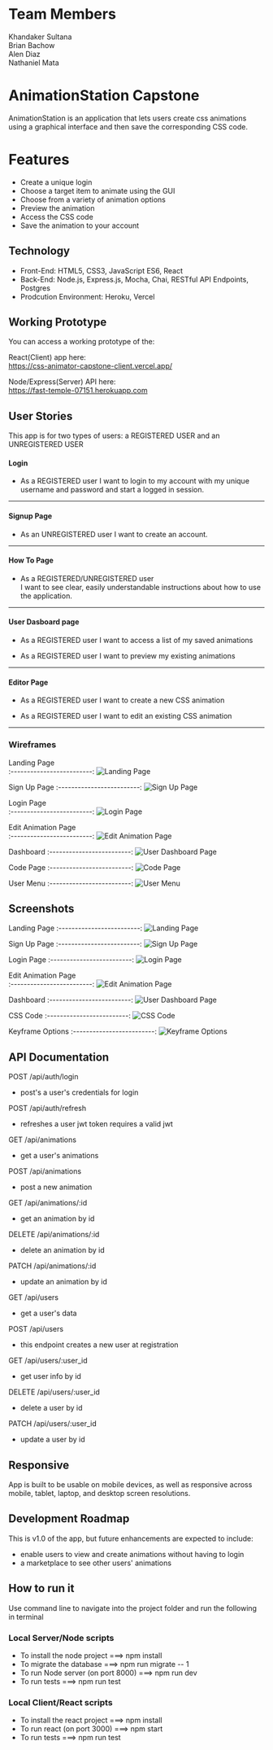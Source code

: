 # Team Members
Khandaker Sultana  
Brian Bachow  
Alen Diaz  
Nathaniel Mata  

# AnimationStation Capstone

AnimationStation is an application that lets users create css animations using a graphical interface and then save the corresponding CSS code.

# Features

- Create a unique login
- Choose a target item to animate using the GUI
- Choose from a variety of animation options
- Preview the animation
- Access the CSS code
- Save the animation to your account

## Technology

- Front-End: HTML5, CSS3, JavaScript ES6, React
- Back-End: Node.js, Express.js, Mocha, Chai, RESTful API Endpoints, Postgres
- Prodcution Environment: Heroku, Vercel

## Working Prototype

You can access a working prototype of the:

  React(Client) app here:  
    https://css-animator-capstone-client.vercel.app/  
    
  Node/Express(Server) API here:  
    https://fast-temple-07151.herokuapp.com  

## User Stories

This app is for two types of users: a REGISTERED USER and an UNREGISTERED USER

#### Login

- As a REGISTERED user
    I want to login to my account with my unique username and password and start a logged in session.

---

#### Signup Page

- As an UNREGISTERED user 
    I want to create an account.

---

#### How To Page

- As a REGISTERED/UNREGISTERED user  
    I want to see clear, easily understandable instructions about how to use the application.

---

#### User Dasboard page

- As a REGISTERED user
    I want to access a list of my saved animations

- As a REGISTERED user
    I want to preview my existing animations

---

#### Editor Page

- As a REGISTERED user
    I want to create a new CSS animation

- As a REGISTERED user
    I want to edit an existing CSS animation

---

### Wireframes

Landing Page  
:-------------------------:
![Landing Page](./documentation/wireframes/landing-wireframe.png)

Sign Up Page
:-------------------------:
![Sign Up Page](./documentation/wireframes/register-wireframe.png)

Login Page  
:-------------------------:
![Login Page](./documentation/wireframes/login-wireframe.png)

Edit Animation Page  
:-------------------------:
![Edit Animation Page](./documentation/wireframes/editor-wireframe.png)

Dashboard
:-------------------------:
![User Dashboard Page](./documentation/wireframes/latest-animations-wireframe.png)

Code Page
:-------------------------:
![Code Page](./documentation/wireframes/code-page-wireframe.png)

User Menu
:-------------------------:
![User Menu](./documentation/wireframes/authenticated-user-menu.png)


## Screenshots

Landing Page
:-------------------------:
![Landing Page](./documentation/screenshots/landing-page.png)

Sign Up Page
:-------------------------:
![Sign Up Page](./documentation/screenshots/register.png)

Login Page
:-------------------------:
![Login Page](./documentation/screenshots/login.png)

Edit Animation Page  
:-------------------------:
![Edit Animation Page](./documentation/screenshots/editor.png)

Dashboard
:-------------------------:
![User Dashboard Page](./documentation/screenshots/dashboard.png)

CSS Code
:-------------------------:
![CSS Code](./documentation/screenshots/css-code-snip.png)

Keyframe Options
:-------------------------:
![Keyframe Options](./documentation/screenshots/keyframes.png)


## API Documentation 

POST /api/auth/login  
- post's a user's credentials for login

POST /api/auth/refresh  
- refreshes a user jwt token requires a valid jwt  

GET /api/animations  
- get a user's animations  

POST /api/animations  
- post a new animation

GET /api/animations/:id  
- get an animation by id

DELETE /api/animations/:id  
- delete an animation by id

PATCH /api/animations/:id  
- update an animation by id

GET /api/users  
- get a user's data 

POST /api/users  
- this endpoint creates a new user at registration

GET /api/users/:user_id  
- get user info by id

DELETE /api/users/:user_id  
- delete a user by id

PATCH /api/users/:user_id  
- update a user by id

## Responsive

App is built to be usable on mobile devices, as well as responsive across mobile, tablet, laptop, and desktop screen resolutions.

## Development Roadmap

This is v1.0 of the app, but future enhancements are expected to include:

-  enable users to view and create animations without having to login
-  a marketplace to see other users' animations

## How to run it

Use command line to navigate into the project folder and run the following in terminal

### Local Server/Node scripts

- To install the node project ===> npm install
- To migrate the database ===> npm run migrate -- 1
- To run Node server (on port 8000) ===> npm run dev
- To run tests ===> npm run test

### Local Client/React scripts

- To install the react project ===> npm install
- To run react (on port 3000) ===> npm start
- To run tests ===> npm run test
